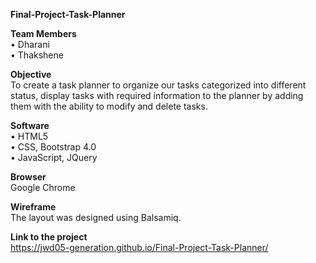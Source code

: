 **Final-Project-Task-Planner**  

**Team Members**  
•	Dharani  
•	Thakshene

**Objective**  
To create a task planner to organize our tasks categorized into different status, display tasks with required information to the planner by adding them with the ability to modify and delete tasks. 

**Software**  
•	HTML5    
•	CSS, Bootstrap 4.0    
•	JavaScript, JQuery    

**Browser**  
Google Chrome

**Wireframe**  
The layout was designed using Balsamiq.

**Link to the project**  
https://jwd05-generation.github.io/Final-Project-Task-Planner/
